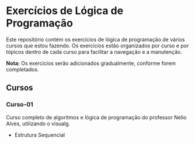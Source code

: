 # Exercícios de Lógica de Programação

Este repositório contém os exercícios de lógica de programação de vários cursos que estou fazendo. Os exercícios estão organizados por curso e por tópicos dentro de cada curso para facilitar a navegação e a manutenção.

**Nota:** Os exercícios serão adicionados gradualmente, conforme forem completados.

## Cursos

### Curso-01
Curso completo de algoritmos e lógica de programação do professor Nelio Alves, utilizando o visualg.

- Estrutura Sequencial
